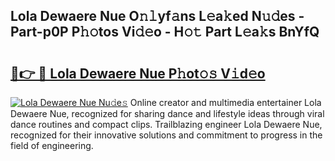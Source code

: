 ## Lola Dewaere Nue O𝚗𝚕yf𝚊ns L𝚎a𝚔ed N𝚞𝚍es - Part-p0P P𝚑𝚘tos Vi𝚍𝚎o - H𝚘𝚝 Part L𝚎a𝚔s BnYfQ

# <h2><a href="http://kfcbz5k.oniu.top/?m=Lola+Dewaere+Nue">🔗👉 🔴 Lola Dewaere Nue P𝚑ot𝚘𝚜 V𝚒d𝚎o</a></h2>

[![Lola Dewaere Nue Nu𝚍e𝚜](https://i.imgur.com/0qMVB7G.gif)](http://kfcbz5k.oniu.top/?m=Lola+Dewaere+Nue)
Online creator and multimedia entertainer Lola Dewaere Nue, recognized for sharing dance and lifestyle ideas through viral dance routines and compact clips. Trailblazing engineer Lola Dewaere Nue, recognized for their innovative solutions and commitment to progress in the field of engineering.  
